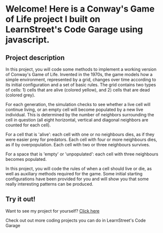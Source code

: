 
Welcome! Here is a Conway's Game of Life project I built on LearnStreet's Code Garage using javascript.
===============================================================================================================

Project description
-------------------------

In this project, you will code some methods to implement a working version of Conway's Game of Life. Invented in the 1970s, the game models how a simple environment, represented by a grid, changes over time according to its initial configuration and a set of basic rules. The grid contains two types of cells: 1) cells that are alive (colored yellow), and 2) cells that are dead (colored grey).

For each generation, the simulation checks to see whether a live cell will continue living, or an empty cell will become populated by a new live individual. This is determined by the number of neighbors surrounding the cell in question (all eight horizontal, vertical and diagonal neighbors are counted for each cell).

For a cell that is 'alive': each cell with one or no neighbours dies, as if they were easier prey for predators. Each cell with four or more neighbours dies, as if by overpopulation. Each cell with two or three neighbours survives.

For a space that is 'empty' or 'unpopulated': each cell with three neighbours becomes populated.

In this project, you will code the rules of when a cell should live or die, as well as auxiliary methods required for the game. Some initial starting configurations have been provided for you and will show you that some really interesting patterns can be produced.

Try it out!
--------------

Want to see my project for yourself? [Click here](http://localhost:5000//view_profile/51382b64cb25b71bc8000003/project)

Check out out more coding projects you can do in LearnStreet's Code Garage
		